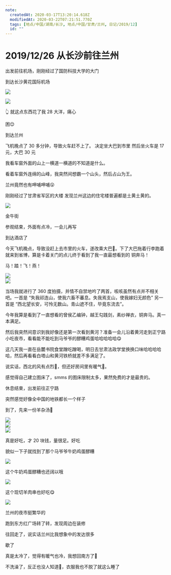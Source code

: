 ```yaml
---
note:
  createdAt: 2020-03-17T13:20:14.618Z
  modifiedAt: 2020-03-22T07:21:51.770Z
  tags: [地点/中国/湖南/长沙, 地点/中国/甘肃/兰州, 日记/2019/12]
  id: ""
---
```


# 2019/12/26 从长沙前往兰州

<!-- @timer "date":"Thu Dec 26 2019 07:22:42 GMT+0800 (CST) -->

出发前往机场，刚刚经过了国防科技大学的大门

<!-- @timer "date":"Thu Dec 26 2019 07:47:36 GMT+0800 (CST)","duration":"25 minutes -->

到达长沙黄花国际机场

<!-- @timer "date":"Thu Dec 26 2019 07:53:36 GMT+0800 (CST)","duration":"6 minutes -->

![](https://i.loli.net/2019/12/26/7qcNJtDH6w2M1Vz.jpg)

<!-- @timer "date":"Thu Dec 26 2019 08:23:34 GMT+0800 (CST)","duration":"30 minutes -->

![](https://i.loli.net/2019/12/26/5dskhfYcLpuXA9l.jpg)

:point_up_2: 就这点东西花了我 28 大洋，痛心

<!-- @timer "date":"Thu Dec 26 2019 09:41:17 GMT+0800 (CST)","duration":"about 1 hour -->

困:relieved:

<!-- @timer "date":"Thu Dec 26 2019 13:05:07 GMT+0800 (CST)","duration":"about 3 hours -->

到达兰州

<!-- @timer "date":"Thu Dec 26 2019 13:27:24 GMT+0800 (CST)","duration":"22 minutes -->

飞机晚点了 30 多分钟，导致火车赶不上了。
决定坐大巴到市里
然后坐火车是 17 元，大巴 30 元

<!-- @timer "date":"Thu Dec 26 2019 13:49:57 GMT+0800 (CST)","duration":"23 minutes -->

我看车窗外面的山上一横道一横道的不知道是什么。

<!-- @timer "date":"Thu Dec 26 2019 14:07:18 GMT+0800 (CST)","duration":"17 minutes -->

看着车窗外连绵的山峰，我突然间想霸一个山头，然后占山为王。

<!-- @timer "date":"Thu Dec 26 2019 14:18:06 GMT+0800 (CST)","duration":"11 minutes -->

兰州竟然也有呷哺呷哺:open_mouth:

<!-- @timer "date":"Thu Dec 26 2019 14:22:53 GMT+0800 (CST)","duration":"5 minutes -->

刚刚经过了甘肃省军区的大楼
发现兰州这边的住宅楼普遍都是土黄土黄的。

<!-- @timer "date":"Thu Dec 26 2019 14:35:51 GMT+0800 (CST)","duration":"13 minutes -->

![](https://i.loli.net/2019/12/26/1m2G9M8UHvPc7ze.jpg)

金牛街

<!-- @timer "date":"Thu Dec 26 2019 15:50:00 GMT+0800 (CST)","duration":"about 1 hour -->

参观结束，外面有点冷，一会儿再写

<!-- @timer "date":"Thu Dec 26 2019 16:18:21 GMT+0800 (CST)","duration":"28 minutes -->

到达酒店了

今天飞机晚点，导致没赶上去市里的火车，遂改乘大巴:bus:。下了大巴拖着行李跑着就来到省博，算是卡着关门的点儿终于看到了我一直最想看到的 铜奔马！

马！踏！飞！燕！

![](https://i.loli.net/2019/12/26/xojwyIWFHuTCQdU.jpg)  
![](https://i.loli.net/2019/12/26/y65xwzW74tYREDI.jpg)

当场我就进行了 360 度拍摄，并情不自禁地吟了两首，咳咳虽然有点并不相关吧。一首是 “失我祁连山，使我六畜不蕃息。失我焉支山，使我嫁妇无颜色”
另一首是 “西北望长安，可怜无数山。青山遮不住，毕竟东流去”。

今年我算是看到了一直想看的曾侯乙编钟，越王勾践剑，素纱禅衣，铜奔马。真一本满足。

然后我突然间意识到我好像还是第一次看到黄河？准备一会儿沿着黄河走到正宁路小吃夜市，看看能不能吃到马爷爷的醪糟鸡蛋哈哈哈哈哈:yum:

这几天我一直在岳麓书院食堂蹭吃蹭喝，明日去甘肃法政学堂换换口味哈哈哈哈哈，然后再看看白塔山和黄河铁桥就差不多满足了。

说实话，西北的风有点烈:new_moon_with_face:，但还好房间里有暖气:full_moon_with_face:。

<!-- @timer "date":"Thu Dec 26 2019 17:01:39 GMT+0800 (CST)","duration":"43 minutes -->

感觉得自己建立图床了，smms 的图床限制太多，果然免费的才是最贵的。

休息结束，出发前往正宁路

<!-- @timer "date":"Thu Dec 26 2019 17:19:09 GMT+0800 (CST)","duration":"18 minutes -->

突然感觉好像全中国的地铁都长一个样子

<!-- @timer "date":"Thu Dec 26 2019 17:48:21 GMT+0800 (CST)","duration":"29 minutes -->

到了，先来一份羊杂汤:full_moon_with_face:

![](https://i.loli.net/2019/12/26/65DCB3r248LERIb.jpg)  
![](https://i.loli.net/2019/12/26/6KPNbmF41xZOMyW.jpg)  
![](https://i.loli.net/2019/12/26/aTqUV5RSWQNEutL.jpg)

<!-- @timer "date":"Thu Dec 26 2019 17:54:13 GMT+0800 (CST)","duration":"6 minutes -->

真是好吃，才 20 块钱，量很足。好吃

<!-- @timer "date":"Thu Dec 26 2019 18:02:25 GMT+0800 (CST)","duration":"8 minutes -->

貌似一下子就找到了那个马爷爷牛奶鸡蛋醪糟

![](https://i.loli.net/2019/12/26/xKecNGMVkp1TvDI.jpg)

<!-- @timer "date":"Thu Dec 26 2019 18:12:28 GMT+0800 (CST)","duration":"10 minutes -->

这个牛奶鸡蛋醪糟也还阔以哦

![](https://i.loli.net/2019/12/26/SmtMbrOjqdWfTvA.jpg)

<!-- @timer "date":"Thu Dec 26 2019 18:22:34 GMT+0800 (CST)","duration":"10 minutes -->

这个现切羊肉串也好吃:yum:

![](https://i.loli.net/2019/12/26/w7mOc1uVNtQjeyL.jpg)

<!-- @timer "date":"Thu Dec 26 2019 18:49:10 GMT+0800 (CST)","duration":"27 minutes -->

兰州的夜市挺繁华的

<!-- @timer "date":"Thu Dec 26 2019 19:16:19 GMT+0800 (CST)","duration":"27 minutes -->

跑到东方红广场转了转，发现周边在装修

<!-- @timer "date":"Thu Dec 26 2019 19:24:31 GMT+0800 (CST)","duration":"8 minutes -->

往回走了，说实话兰州比我想象中的发达很多

<!-- @timer "date":"Thu Dec 26 2019 20:04:06 GMT+0800 (CST)","duration":"40 minutes -->

歇了

<!-- @timer "date":"Thu Dec 26 2019 20:25:58 GMT+0800 (CST)","duration":"22 minutes -->

真是太冷了，觉得有暖气也冷，我想回南方了:new_moon_with_face:

不洗澡了，反正也没人知道:full_moon_with_face:，衣服我也不脱了就这么睡了
